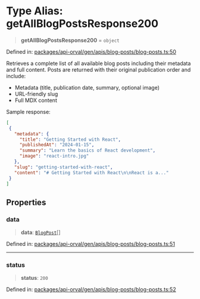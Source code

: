 # Type Alias: getAllBlogPostsResponse200

> **getAllBlogPostsResponse200** = `object`

Defined in: [packages/api-orval/gen/apis/blog-posts/blog-posts.ts:50](https://github.com/the-inconvenience-store/mono-example/blob/a3e1f4667d455f254c4a536af743fc2dff215781/packages/api-orval/gen/apis/blog-posts/blog-posts.ts#L50)

Retrieves a complete list of all available blog posts including their metadata and full content.
Posts are returned with their original publication order and include:
- Metadata (title, publication date, summary, optional image)
- URL-friendly slug
- Full MDX content

Sample response:
```json
[
 {
   "metadata": {
     "title": "Getting Started with React",
     "publishedAt": "2024-01-15",
     "summary": "Learn the basics of React development",
     "image": "react-intro.jpg"
   },
   "slug": "getting-started-with-react",
   "content": "# Getting Started with React\n\nReact is a..."
 }
]
```

## Properties

### data

> **data**: [`BlogPost`](../interfaces/BlogPost.md)[]

Defined in: [packages/api-orval/gen/apis/blog-posts/blog-posts.ts:51](https://github.com/the-inconvenience-store/mono-example/blob/a3e1f4667d455f254c4a536af743fc2dff215781/packages/api-orval/gen/apis/blog-posts/blog-posts.ts#L51)

***

### status

> **status**: `200`

Defined in: [packages/api-orval/gen/apis/blog-posts/blog-posts.ts:52](https://github.com/the-inconvenience-store/mono-example/blob/a3e1f4667d455f254c4a536af743fc2dff215781/packages/api-orval/gen/apis/blog-posts/blog-posts.ts#L52)
